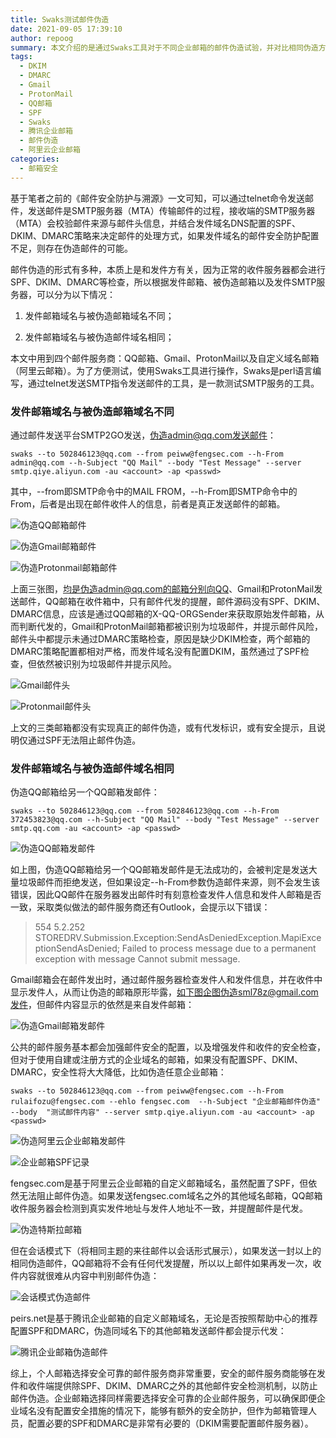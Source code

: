 ```yaml
---
title: Swaks测试邮件伪造
date: 2021-09-05 17:39:10
author: repoog
summary: 本文介绍的是通过Swaks工具对于不同企业邮箱的邮件伪造试验，并对比相同伪造方法下不同企业邮箱对于伪造邮件的防御能力。其中还发现QQ邮箱或腾讯企业邮箱存在的一个漏洞，但可惜官方并没有认可该漏洞。
tags:
  - DKIM
  - DMARC
  - Gmail
  - ProtonMail
  - QQ邮箱
  - SPF
  - Swaks
  - 腾讯企业邮箱
  - 邮件伪造
  - 阿里云企业邮箱
categories:
  - 邮箱安全
---
```


基于笔者之前的《邮件安全防护与溯源》一文可知，可以通过telnet命令发送邮件，发送邮件是SMTP服务器（MTA）传输邮件的过程，接收端的SMTP服务器（MTA）会校验邮件来源与邮件头信息，并结合发件域名DNS配置的SPF、DKIM、DMARC策略来决定邮件的处理方式，如果发件域名的邮件安全防护配置不足，则存在伪造邮件的可能。

邮件伪造的形式有多种，本质上是和发件方有关，因为正常的收件服务器都会进行SPF、DKIM、DMARC等检查，所以根据发件邮箱、被伪造邮箱以及发件SMTP服务器，可以分为以下情况：

1. 发件邮箱域名与被伪造邮箱域名不同；

2. 发件邮箱域名与被伪造邮件域名相同；

本文中用到四个邮件服务商：QQ邮箱、Gmail、ProtonMail以及自定义域名邮箱（阿里云邮箱）。为了方便测试，使用Swaks工具进行操作，Swaks是perl语言编写，通过telnet发送SMTP指令发送邮件的工具，是一款测试SMTP服务的工具。

### **发件邮箱域名与被伪造邮箱域名不同**

通过邮件发送平台SMTP2GO发送，伪造admin@qq.com发送邮件：

``` Shell
swaks --to 502846123@qq.com --from peiww@fengsec.com --h-From admin@qq.com --h-Subject "QQ Mail" --body "Test Message" --server smtp.qiye.aliyun.com -au <account> -ap <passwd>
```

其中，--from即SMTP命令中的MAIL FROM，--h-From即SMTP命令中的From，后者是出现在邮件收件人的信息，前者是真正发送邮件的邮箱。

![伪造QQ邮箱邮件](images/2021/09/QQ_Mail.png '伪造QQ邮箱邮件')

![伪造Gmail邮箱邮件](images/2021/09/Gmail.png '伪造Gmail邮箱邮件')

![伪造Protonmail邮箱邮件](images/2021/09/ProtonMail.png '伪造Protonmail邮箱邮件')

上面三张图，均是伪造admin@qq.com的邮箱分别向QQ、Gmail和ProtonMail发送邮件，QQ邮箱在收件箱中，只有邮件代发的提醒，邮件源码没有SPF、DKIM、DMARC信息，应该是通过QQ邮箱的X-QQ-ORGSender来获取原始发件邮箱，从而判断代发的，Gmail和ProtonMail邮箱都被识别为垃圾邮件，并提示邮件风险，邮件头中都提示未通过DMARC策略检查，原因是缺少DKIM检查，两个邮箱的DMARC策略配置都相对严格，而发件域名没有配置DKIM，虽然通过了SPF检查，但依然被识别为垃圾邮件并提示风险。

![Gmail邮件头](images/2021/09/Gmail_source.png 'Gmail邮件头')

![Protonmail邮件头](images/2021/09/ProtonMail_source.png 'Protonmail邮件头')

上文的三类邮箱都没有实现真正的邮件伪造，或有代发标识，或有安全提示，且说明仅通过SPF无法阻止邮件伪造。

### **发件邮箱域名与被伪造邮件域名相同**

伪造QQ邮箱给另一个QQ邮箱发邮件：

``` Shell
swaks --to 502846123@qq.com --from 502846123@qq.com --h-From 372453823@qq.com --h-Subject "QQ Mail" --body "Test Message" --server smtp.qq.com -au <account> -ap <passwd>
```

![伪造QQ邮箱发邮件](images/2021/09/spoof_QQ_to_QQ.png '伪造QQ邮箱发邮件')

如上图，伪造QQ邮箱给另一个QQ邮箱发邮件是无法成功的，会被判定是发送大量垃圾邮件而拒绝发送，但如果设定--h-From参数伪造邮件来源，则不会发生该错误，因此QQ邮件在服务器发出邮件时有刻意检查发件人信息和发件人邮箱是否一致，采取类似做法的邮件服务商还有Outlook，会提示以下错误：

> 554 5.2.252 STOREDRV.Submission.Exception:SendAsDeniedException.MapiExceptionSendAsDenied; Failed to process message due to a permanent exception with message Cannot submit message.

Gmail邮箱会在邮件发出时，通过邮件服务器检查发件人和发件信息，并在收件中显示发件人，从而让伪造的邮箱原形毕露，如下图企图伪造sml78z@gmail.com发件，但邮件内容显示的依然是来自发件邮箱：

![伪造Gmail邮箱发邮件](images/2021/09/spoof_Gmail.png '伪造Gmail邮箱发邮件')

公共的邮件服务基本都会加强邮件安全的配置，以及增强发件和收件的安全检查，但对于使用自建或注册方式的企业域名的邮箱，如果没有配置SPF、DKIM、DMARC，安全性将大大降低，比如伪造任意企业邮箱：

``` Shell
swaks --to 502846123@qq.com --from peiww@fengsec.com --h-From rulaifozu@fengsec.com --ehlo fengsec.com  --h-Subject "企业邮箱邮件伪造" --body  "测试邮件内容" --server smtp.qiye.aliyun.com -au <account> -ap <passwd>
```

![伪造阿里云企业邮箱发邮件](images/2021/09/spoof_enter_mail.png '伪造阿里云企业邮箱发邮件')

![企业邮箱SPF记录](images/2021/09/spf_enter_mail.png '企业邮箱SPF记录')

fengsec.com是基于阿里云企业邮箱的自定义邮箱域名，虽然配置了SPF，但依然无法阻止邮件伪造。如果发送fengsec.com域名之外的其他域名邮箱，QQ邮箱收件服务器会检测到真实发件地址与发件人地址不一致，并提醒邮件是代发。

![伪造特斯拉邮箱](images/2021/09/spoof_enter_mail_of_tesla.png '伪造特斯拉邮箱')

但在会话模式下（将相同主题的来往邮件以会话形式展示），如果发送一封以上的相同伪造邮件，QQ邮箱将不会有任何代发提醒，所以以上邮件如果再发一次，收件内容就很难从内容中判别邮件伪造：

![会话模式伪造邮件](images/2021/09/session_spoof_mail.png '会话模式伪造邮件')

peirs.net是基于腾讯企业邮箱的自定义邮箱域名，无论是否按照帮助中心的推荐配置SPF和DMARC，伪造同域名下的其他邮箱发送邮件都会提示代发：

![腾讯企业邮箱伪造邮件](images/2021/09/spoof_enter_QQ_mail.png '腾讯企业邮箱伪造邮件')

综上，个人邮箱选择安全可靠的邮件服务商非常重要，安全的邮件服务商能够在发件和收件端提供除SPF、DKIM、DMARC之外的其他邮件安全检测机制，以防止邮件伪造。企业邮箱选择同样需要选择安全可靠的企业邮件服务，可以确保即便企业域名没有配置安全措施的情况下，能够有额外的安全防护，但作为邮箱管理人员，配置必要的SPF和DMARC是非常有必要的（DKIM需要配置邮件服务器）。